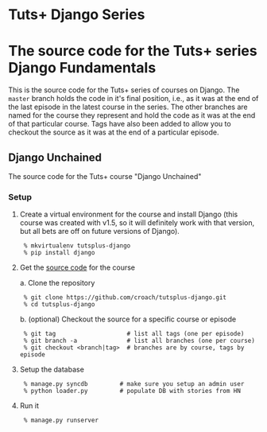 # Tuts+ Django Series

The source code for the Tuts+ series Django Fundamentals
=======
This is the source code for the Tuts+ series of courses on Django. The `master` branch holds the code in it's final position, i.e., as it was at the end of the last episode in the latest course in the series. The other branches are named for the course they represent and hold the code as it was at the end of that particular course. Tags have also been added to allow you to checkout the source as it was at the end of a particular episode.

## Django Unchained

The source code for the Tuts+ course "Django Unchained"

### Setup

1. Create a virtual environment for the course and install Django (this course was created with v1.5, so it will definitely work with that version, but all bets are off on future versions of Django).

        % mkvirtualenv tutsplus-django
        % pip install django

2. Get the [source code][source] for the course

    a. Clone the repository

        % git clone https://github.com/croach/tutsplus-django.git
        % cd tutsplus-django

    b. (optional) Checkout the source for a specific course or episode

        % git tag                    # list all tags (one per episode)
        % git branch -a              # list all branches (one per course)
        % git checkout <branch|tag>  # branches are by course, tags by episode

3. Setup the database

        % manage.py syncdb         # make sure you setup an admin user
        % python loader.py         # populate DB with stories from HN

4. Run it

        % manage.py runserver


[source]: https://github.com/croach/intermediate-django/archive/master.zip
